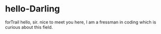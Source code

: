 # hello-Darling
forTrail
hello, sir. nice to meet you here, I am a fressman in coding which is curious about this field.
